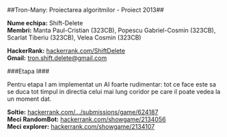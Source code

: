 ##Tron-Many: Proiectarea algoritmilor - Proiect 2013##

**Nume echipa:** Shift-Delete  
**Membri:** Manta Paul-Cristian (323CB), Popescu Gabriel-Cosmin (323CB),
Scarlat Tiberiu (323CB), Velea Cosmin (323CB) 

**HackerRank:** [hackerrank.com/ShiftDelete][1]  
**Gmail:** tron.shift.delete@gmail.com

###Etapa I###

Pentru etapa I am implementat un AI foarte rudimentar: tot ce face este sa
se duca tot timpul in directia celui mai lung coridor pe care il poate vedea
la un moment dat.

**Soltie:** [hackerrank.com/.../submissions/game/624187][2]  
**Meci RandomBot:** [hackerrank.com/showgame/2134056][3]  
**Meci explorer:** [hackerrank.com/showgame/2134107][4]  

  [1]: www.hackerrank.com/ShiftDelete
  [2]: www.hackerrank.com/contests/bucharest-tron/submissions/game/624187
  [3]: www.hackerrank.com/showgame/2134056
  [4]: www.hackerrank.com/showgame/2134107
